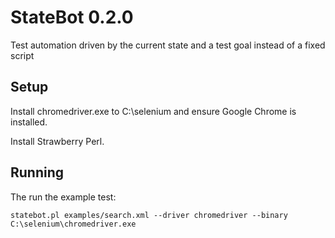 # StateBot 0.2.0
Test automation driven by the current state and a test goal instead of a fixed script

## Setup

Install chromedriver.exe to C:\selenium and ensure Google Chrome is installed.

Install Strawberry Perl.

## Running

The run the example test:

```
statebot.pl examples/search.xml --driver chromedriver --binary C:\selenium\chromedriver.exe
```
